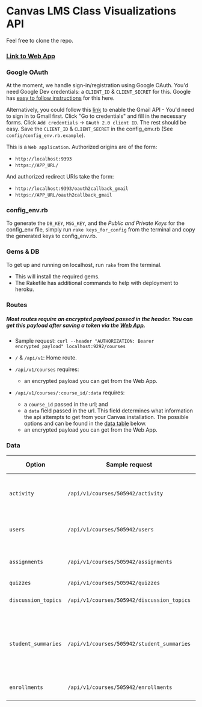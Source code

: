 # Canvas LMS Class Visualizations API

Feel free to clone the repo.

### [Link to Web App](https://github.com/ISS-Analytics/canvas-lms-visualizations-web-app)

### Google OAuth

At the moment, we handle sign-in/registration using Google OAuth. You'd need Google Dev credentials: a `CLIENT_ID` & `CLIENT_SECRET` for this. Google has [easy to follow instructions](https://developers.google.com/gmail/api/auth/web-server) for this here.

Alternatively, you could follow this [link](https://console.developers.google.com//start/api?id=gmail&credential=client_key) to enable the Gmail API - You'd need to sign in to Gmail first. Click "Go to credentials" and fill in the necessary forms. Click `Add credentials` -> `OAuth 2.0 client ID`. The rest should be easy. Save the `CLIENT_ID` & `CLIENT_SECRET` in the config_env.rb (See `config/config_env.rb.example`).

This is a `Web application`. Authorized origins are of the form:
- `http://localhost:9393`
- `https://APP_URL/`

And authorized redirect URIs take the form:
- `http://localhost:9393/oauth2callback_gmail`
- `https://APP_URL/oauth2callback_gmail`

### config_env.rb

To generate the `DB_KEY`, `MSG_KEY`, and the <em>Public and Private Keys</em> for the config_env file, simply run `rake keys_for_config` from the terminal and copy the generated keys to config_env.rb.

### Gems & DB

To get up and running on localhost, run `rake` from the terminal.
- This will install the required gems.
- The Rakefile has additional commands to help with deployment to heroku.

### Routes

##### Most routes require an encrypted payload passed in the header. You can get this payload after saving a token via the [Web App](https://github.com/ISS-Analytics/canvas-lms-visualizations-web-app).
  - Sample request: `curl --header "AUTHORIZATION: Bearer encrypted_payload" localhost:9292/courses`

- `/` & `/api/v1`: Home route.
- `/api/v1/courses` requires:
  - an encrypted payload you can get from the Web App.
- `/api/v1/courses/:course_id/:data` requires:
  - a `course_id` passed in the url; and
  - a `data` field passed in the url. This field determines what information the api attempts to get from your Canvas installation. The possible options and can be found in the [data table](#data) below.
  - an encrypted payload you can get from the Web App.

<!-- ### Tests

- Use the `encrypt_token` route to create a token and add it to your config_env (see example) to run the tests - `rake specs` from your terminal. -->

### Data

Option              | Sample request                             | What it returns
------------------- | ------------------------------------------ | ---------------------------------------
`activity`          | `/api/v1/courses/505942/activity`          | Course Level Participation & Views data
`users`             | `/api/v1/courses/505942/users`             | User Level Participation & Views data
`assignments`       | `/api/v1/courses/505942/assignments`       | Course Level Assignment data
`quizzes`           | `/api/v1/courses/505942/quizzes`           | Quiz data
`discussion_topics` | `/api/v1/courses/505942/discussion_topics` | List of discussions from users
`student_summaries` | `/api/v1/courses/505942/student_summaries` | Summary of student page views, discussions, and assignment submission lateness.
`enrollments`       | `/api/v1/courses/505942/enrollments`       | List of enrolled students
